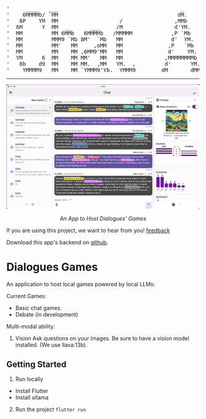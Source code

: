 <pre align="center">
'     ____   ___                                      _                                           
'    6MMMMb/ `MM                                     dM.                                          
'   8P    YM  MM                   /                ,MMb                                          
'  6M      Y  MM  __      ___     /M                d'YM.    ___  __   ____   ___  __      ___    
'  MM         MM 6MMb   6MMMMb   /MMMMM            ,P `Mb    `MM 6MM  6MMMMb  `MM 6MMb   6MMMMb   
'  MM         MMM9 `Mb 8M'  `Mb   MM               d'  YM.    MM69 " 6M'  `Mb  MMM9 `Mb 8M'  `Mb  
'  MM         MM'   MM     ,oMM   MM              ,P   `Mb    MM'    MM    MM  MM'   MM     ,oMM  
'  MM         MM    MM ,6MM9'MM   MM              d'    YM.   MM     MMMMMMMM  MM    MM ,6MM9'MM  
'  YM      6  MM    MM MM'   MM   MM             ,MMMMMMMMb   MM     MM        MM    MM MM'   MM  
'   8b    d9  MM    MM MM.  ,MM   YM.  ,         d'      YM.  MM     YM    d9  MM    MM MM.  ,MM  
'    YMMMM9  _MM_  _MM_`YMMM9'Yb.  YMMM9       _dM_     _dMM__MM_     YMMMM9  _MM_  _MM_`YMMM9'Yb.
</pre>
---
<p align="center">
  <img src="https://github.com/jonnyjohnson1/chat-arena/blob/main/ui_screenshot.png" style="max-width: 100%; height: auto; max-height: 350px;" alt="UI Chat Debates" />
</p>
<p align="center">
  <em>An App to Host Dialogues' Games</em>
</p>

If you are using this project, we want to hear from you!
[feedback](https://tally.so/r/3yyQQ6)

Download this app's backend on [github](https://github.com/jonnyjohnson1/topos-cli).

# Dialogues Games

An application to host local games powered by local LLMs:

Current Games:
- Basic chat games.
- Debate (in development)

Multi-modal ability:
1. Vision
Ask questions on your images. Be sure to have a vision model installed. (We use llava:13b).

## Getting Started

1. Run locally
- Install Flutter
- Install ollama

2. Run the project 
`flutter run`

